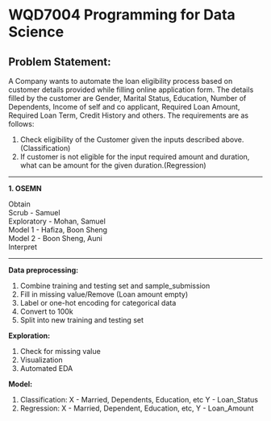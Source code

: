 # WQD7004 Programming for Data Science

## Problem Statement: 

A Company wants to automate the loan eligibility process based on customer details provided while filling online application form. The details filled by the customer are Gender, Marital Status, Education, Number of Dependents, Income of self and co applicant, Required Loan Amount, Required Loan Term, Credit History and others. The requirements are as follows:

1. Check eligibility of the Customer given the inputs described above.(Classification)
2. If customer is not eligible for the input required amount and duration, what can be amount for the given duration.(Regression)

---

**1. OSEMN**

Obtain\
Scrub - Samuel \
Exploratory - Mohan, Samuel \
Model 1 - Hafiza, Boon Sheng \
Model 2 - Boon Sheng, Auni \
Interpret

---

**Data preprocessing:**
1. Combine training and testing set and sample_submission
2. Fill in missing value/Remove (Loan amount empty)
3. Label or one-hot encoding for categorical data
4. Convert to 100k
5. Split into new training and testing set

**Exploration:**
1. Check for missing value
2. Visualization
3. Automated EDA

**Model:**
1. Classification: X - Married, Dependents, Education, etc Y - Loan_Status
2. Regression: X - Married, Dependent, Education, etc, Y - Loan_Amount
